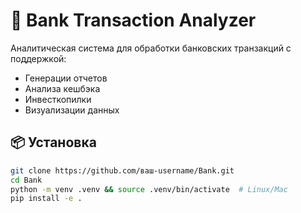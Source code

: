 # 🏦 Bank Transaction Analyzer

Аналитическая система для обработки банковских транзакций с поддержкой:
- Генерации отчетов
- Анализа кешбэка
- Инвесткопилки
- Визуализации данных

## 📦 Установка
```bash
git clone https://github.com/ваш-username/Bank.git
cd Bank
python -m venv .venv && source .venv/bin/activate  # Linux/Mac
pip install -e .